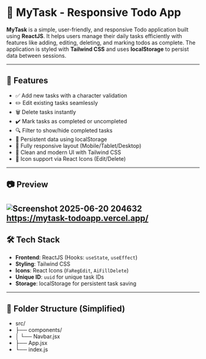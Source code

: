 # 📝 MyTask - Responsive Todo App

**MyTask** is a simple, user-friendly, and responsive Todo application built using **ReactJS**. It helps users manage their daily tasks efficiently with features like adding, editing, deleting, and marking todos as complete. The application is styled with **Tailwind CSS** and uses **localStorage** to persist data between sessions.

---

## 🚀 Features

- ✅ Add new tasks with a character validation
- ✏️ Edit existing tasks seamlessly
- 🗑️ Delete tasks instantly
- ✔️ Mark tasks as completed or uncompleted
- 🔍 Filter to show/hide completed tasks
- 💾 Persistent data using localStorage
- 📱 Fully responsive layout (Mobile/Tablet/Desktop)
- 🎨 Clean and modern UI with Tailwind CSS
- 🧩 Icon support via React Icons (Edit/Delete)

---

## 📷 Preview

![Screenshot 2025-06-20 204632](https://github.com/user-attachments/assets/7206677d-d3b5-4449-89a5-c287ce86e056)
https://mytask-todoapp.vercel.app/
---

## 🛠️ Tech Stack

- **Frontend**: ReactJS (Hooks: `useState`, `useEffect`)
- **Styling**: Tailwind CSS
- **Icons**: React Icons (`FaRegEdit`, `AiFillDelete`)
- **Unique ID**: `uuid` for unique task IDs
- **Storage**: localStorage for persistent task saving

---

## 📂 Folder Structure (Simplified)
- src/
- ├── components/
- │ └── Navbar.jsx
- ├── App.jsx
- └── index.js

